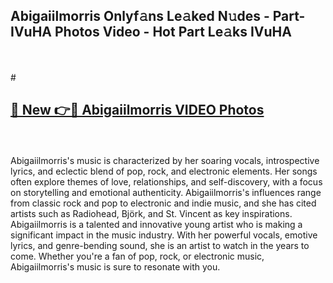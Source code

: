 ## Abigaiilmorris Onlyf𝚊ns Le𝚊ked N𝚞des - Part-IVuHA Photos Video - Hot Part Le𝚊ks IVuHA
<br>
<br>
# <h2><a href="https://213.232.235.80/live/video.php?q=abigaiilmorris">🔗 New 👉🔴 Abigaiilmorris VIDEO Photos</a></h2>
<br>
<br>
Abigaiilmorris's music is characterized by her soaring vocals, introspective lyrics, and eclectic blend of pop, rock, and electronic elements. Her songs often explore themes of love, relationships, and self-discovery, with a focus on storytelling and emotional authenticity. Abigaiilmorris's influences range from classic rock and pop to electronic and indie music, and she has cited artists such as Radiohead, Björk, and St. Vincent as key inspirations. Abigaiilmorris is a talented and innovative young artist who is making a significant impact in the music industry. With her powerful vocals, emotive lyrics, and genre-bending sound, she is an artist to watch in the years to come. Whether you're a fan of pop, rock, or electronic music, Abigaiilmorris's music is sure to resonate with you.
<br>
<br>